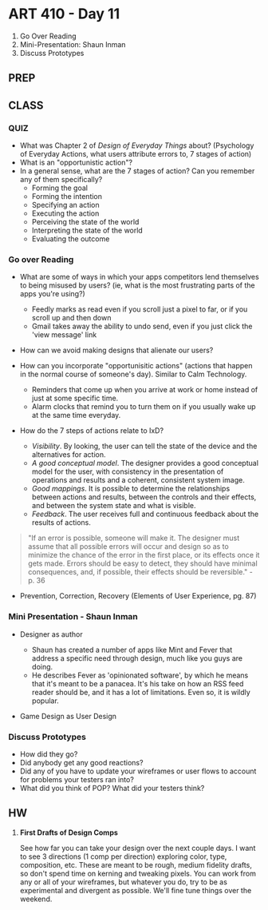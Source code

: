 ART 410 - Day 11
=======================================

1. Go Over Reading
2. Mini-Presentation: Shaun Inman
3. Discuss Prototypes
 


PREP
---------------------------------------



CLASS
---------------------------------------

### QUIZ

- What was Chapter 2 of *Design of Everyday Things* about? (Psychology of Everyday Actions, what users attribute errors to, 7 stages of action)
- What is an "opportunistic action"?
- In a general sense, what are the 7 stages of action? Can you remember any of them specifically?
 	- Forming the goal
	- Forming the intention
	- Specifying an action
	- Executing the action
	- Perceiving the state of the world
	- Interpreting the state of the world
	- Evaluating the outcome
	

### Go over Reading

- What are some of ways in which your apps competitors lend themselves to being misused by users? (ie, what is the most frustrating parts of the apps you're using?)

	- Feedly marks as read even if you scroll just a pixel to far, or if you scroll up and then down
	- Gmail takes away the ability to undo send, even if you just click the 'view message' link


- How can we avoid making designs that alienate our users?



- How can you incorporate "opportunisitic actions" (actions that happen in the normal course of someone's day). Similar to Calm Technology.
	- Reminders that come up when you arrive at work or home instead of just at some specific time.
	- Alarm clocks that remind you to turn them on if you usually wake up at the same time everyday.


- How do the 7 steps of actions relate to IxD?


	- *Visibility*. By looking, the user can tell the state of the device and the alternatives for action.
	- *A good conceptual model*. The designer provides a good conceptual model for the user, with consistency in the presentation of operations and results and a coherent, consistent system image.
	- *Good mappings*. It is possible to determine the relationships between actions and results, between the controls and their effects, and between the system state and what is visible.
	- *Feedback*. The user receives full and continuous feedback about the results of actions.	



	
> "If an error is possible, someone will make it. The designer must assume that all possible errors will occur and design so as to minimize the chance of the error in the first place, or its effects once it gets made. Errors should be easy to detect, they should have minimal consequences, and, if possible, their effects should be reversible." - p. 36

- Prevention, Correction, Recovery (Elements of User Experience, pg. 87)



### Mini Presentation - Shaun Inman
- Designer as author
	- Shaun has created a number of apps like Mint and Fever that address a specific need through design, much like you guys are doing.
	- He describes Fever as 'opinionated software', by which he means that it's meant to be a panacea. It's his take on how an RSS feed reader should be, and it has a lot of limitations. Even so, it is wildly popular.
	
- Game Design as User Design



### Discuss Prototypes
- How did they go?
- Did anybody get any good reactions?
- Did any of you have to update your wireframes or user flows to account for problems your testers ran into?
- What did you think of POP? What did your testers think?



HW
---------------------------------------


1. **First Drafts of Design Comps**
	
	See how far you can take your design over the next couple days. I want to see 3 directions (1 comp per direction) exploring color, type, composition, etc. These are meant to be rough, medium fidelity drafts, so don't spend time on kerning and tweaking pixels. You can work from any or all of your wireframes, but whatever you do, try to be as experimental and divergent as possible. We'll fine tune things over the weekend.